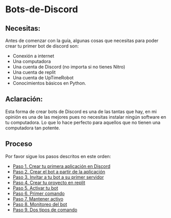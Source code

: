 # Bots-de-Discord


## Necesitas:

Antes de comenzar con la guía, algunas cosas que necesitas para poder crear tu primer bot de discord son:

- Conexión a internet
- Una computadora
- Una cuenta de Discord (no importa si no tienes Nitro)
- Una cuenta de replit
- Una cuenta de UpTimeRobot
- Conocimientos básicos en Python.


## Aclaración:

Esta forma de crear bots de Discord es una de las tantas que hay, en mi opinión es una de las mejores pues no necesitas instalar ningún software en tu computadora. Lo que lo hace perfecto para aquellos que no tienen una computadora tan potente.


## Proceso

Por favor sigue los pasos descritos en este orden:

- [Paso 1. Crear tu primera aplicación en Discord](https://github.com/VictorFloresJuarez/Bots-de-Discord/blob/main/Documentaci%C3%B3n/Crear%20primera%20app.md)
- [Paso 2. Crear el bot a partir de la aplicación](https://github.com/VictorFloresJuarez/Bots-de-Discord/blob/main/Documentaci%C3%B3n/Crear%20bot%20a%20partir%20de%20la%20app.md)
- [Paso 3. Invitar a tu bot a su primer servidor](https://github.com/VictorFloresJuarez/Bots-de-Discord/blob/main/Documentaci%C3%B3n/Invitar%20bot%20al%20primer%20servidor.md)
- [Paso 4. Crear tu proyecto en replit](https://github.com/VictorFloresJuarez/Bots-de-Discord/blob/main/Documentaci%C3%B3n/Crear%20proyecto%20en%20replit.md)
- [Paso 5. Activar tu bot](https://github.com/VictorFloresJuarez/Bots-de-Discord/blob/main/Documentaci%C3%B3n/Activar%20bot.md)
- [Paso 6. Primer comando]()
- [Paso 7. Mantener activo]()
- [Paso 8. Monitoreo del bot]()
- [Paso 9. Dos tipos de comando]()
